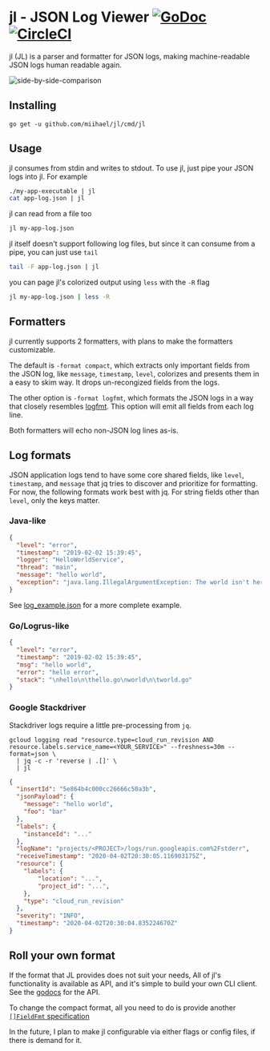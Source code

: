# jl - JSON Log Viewer [![GoDoc](https://godoc.org/github.com/narqo/go-badge?status.svg)](https://godoc.org/github.com/mightyguava/jl) [![CircleCI](https://circleci.com/gh/mightyguava/jl/tree/master.svg?style=svg)](https://circleci.com/gh/mightyguava/jl/tree/master)

jl (JL) is a parser and formatter for JSON logs, making machine-readable JSON logs human readable again.

![side-by-side-comparison](./examples/jl_side_by_side.jpg)

## Installing

```
go get -u github.com/miihael/jl/cmd/jl
```

## Usage

jl consumes from stdin and writes to stdout. To use jl, just pipe your JSON logs into jl. For example

```sh
./my-app-executable | jl
cat app-log.json | jl
```

jl can read from a file too

```sh
jl my-app-log.json
```

jl itself doesn't support following log files, but since it can consume from a pipe, you can just use `tail`
```sh
tail -F app-log.json | jl
```

you can page jl's colorized output using `less` with the `-R` flag

```sh
jl my-app-log.json | less -R
```

## Formatters

jl currently supports 2 formatters, with plans to make the formatters customizable.

The default is `-format compact`, which extracts only important fields from the JSON log, like `message`, `timestamp`, `level`, colorizes and presents them in a easy to skim way. It drops un-recongized fields from the logs.

The other option is `-format logfmt`, which formats the JSON logs in a way that closely resembles [logfmt](https://blog.codeship.com/logfmt-a-log-format-thats-easy-to-read-and-write/). This option will emit all fields from each log line.

Both formatters will echo non-JSON log lines as-is.

## Log formats

JSON application logs tend to have some core shared fields, like `level`, `timestamp`, and `message`
that jq tries to discover and prioritize for formatting. For now, the following formats work best
with jq. For string fields other than `level`, only the keys matter.

### Java-like
```json
{
  "level": "error",
  "timestamp": "2019-02-02 15:39:45",
  "logger": "HelloWorldService",
  "thread": "main",
  "message": "hello world",
  "exception": "java.lang.IllegalArgumentException: The world isn't here\n...stacktraces..."
}
```
See [log_example.json](./examples/log_example.json) for a more complete example.

### Go/Logrus-like
```json
{
  "level": "error",
  "timestamp": "2019-02-02 15:39:45",
  "msg": "hello world",
  "error": "hello error",
  "stack": "\nhello\n\thello.go\nworld\n\tworld.go"
}
```

### Google Stackdriver

Stackdriver logs require a little pre-processing from `jq`.

```shell script
gcloud logging read "resource.type=cloud_run_revision AND resource.labels.service_name=<YOUR_SERVICE>" --freshness=30m --format=json \
  | jq -c -r 'reverse | .[]' \
  | jl
```

```json
{
  "insertId": "5e864b4c000cc26666c50a3b",
  "jsonPayload": {
    "message": "hello world",
    "foo": "bar"
  },
  "labels": {
    "instanceId": "..."
  },
  "logName": "projects/<PROJECT>/logs/run.googleapis.com%2Fstderr",
  "receiveTimestamp": "2020-04-02T20:30:05.116903175Z",
  "resource": {
    "labels": {
        "location": "...",
        "project_id": "...",
    },
    "type": "cloud_run_revision"
  },
  "severity": "INFO",
  "timestamp": "2020-04-02T20:30:04.835224670Z"
}
```

## Roll your own format

If the format that JL provides does not suit your needs, All of jl's functionality is available as
API, and it's simple to build your own CLI client. See the [godocs](https://godoc.org/github.com/mightyguava/jl)
for the API.

To change the compact format, all you need to do is provide another
[`[]FieldFmt` specification](https://github.com/mightyguava/jl/blob/f46b94a89340cc314dcaf07622b94fe7dce8f60a/compact_printer.go#L27)

In the future, I plan to make jl configurable via either flags or config files, if there is demand
for it.
